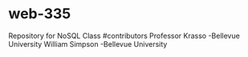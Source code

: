# web-335
Repository for NoSQL Class
#contributors
Professor Krasso -Bellevue University
William Simpson -Bellevue University